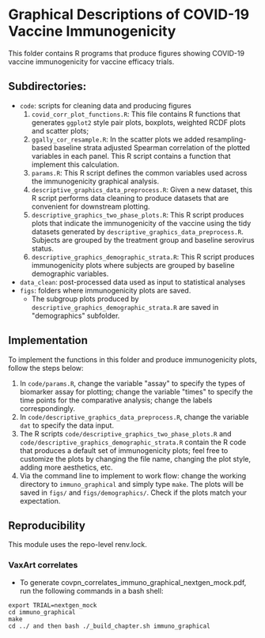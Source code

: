 #  Graphical Descriptions of COVID-19 Vaccine Immunogenicity

This folder contains R programs that produce figures showing COVID-19 vaccine
immunogenicity for vaccine efficacy trials.

## Subdirectories:

* `code`: scripts for cleaning data and producing figures
  1. `covid_corr_plot_functions.R`: This file contains R functions that
        generates `ggplot2` style pair plots, boxplots, weighted RCDF plots and
        scatter plots;
  2. `ggally_cor_resample.R`: In the scatter plots we added resampling-based
         baseline strata adjusted Spearman correlation of the plotted variables
        in each panel. This R script contains a function that implement this
        calculation.
  3. `params.R`: This R script defines the common variables used across the
         immunogenicity graphical analysis.
  4. `descriptive_graphics_data_preprocess.R`: Given a new dataset, this R
         script performs data cleaning to produce datasets that are convenient
        for downstream plotting.
  5. `descriptive_graphics_two_phase_plots.R`: This R script produces plots that
        indicate the immunogenicity of the vaccine using the tidy datasets
        generated by `descriptive_graphics_data_preprocess.R`. Subjects are
        grouped by the treatment group and baseline serovirus status.
  6. `descriptive_graphics_demographic_strata.R`: This R script produces
        immunogenicity plots where subjects are grouped by baseline demographic
        variables.
* `data_clean`: post-processed data used as input to statistical analyses
* `figs`: folders where immunogenicity plots are saved.
   - The subgroup plots produced by `descriptive_graphics_demographic_strata.R`
      are saved in "demographics" subfolder.

## Implementation

To implement the functions in this folder and produce immunogenicity plots,
follow the steps below:
1. In `code/params.R`, change the variable "assay" to specify the types of
    biomarker assay for plotting; change the variable "times" to specify the
    time points for the comparative analysis; change the labels correspondingly.
2. In `code/descriptive_graphics_data_preprocess.R`, change the variable `dat`
     to specify the data input.
3. The R scripts `code/descriptive_graphics_two_phase_plots.R` and
    `code/descriptive_graphics_demographic_strata.R` contain the R code that
    produces a default set of immunogenicity plots; feel free to customize the
    plots by changing the file name, changing the plot style, adding more
    aesthetics, etc.
4. Via the command line to implement to work flow: change the working directory
    to `immuno_graphical` and simply type `make`.
The plots will be saved in `figs/` and `figs/demographics/`. Check if the plots
match your expectation.

## Reproducibility 

This module uses the repo-level renv.lock.

### VaxArt correlates

- To generate covpn_correlates_immuno_graphical_nextgen_mock.pdf, run the following commands in a bash shell:
```{bash}
export TRIAL=nextgen_mock
cd immuno_graphical
make
cd ../ and then bash ./_build_chapter.sh immuno_graphical
```